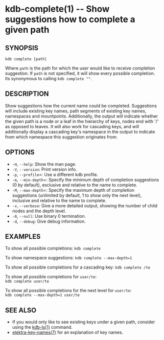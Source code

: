 kdb-complete(1) -- Show suggestions how to complete a given path
================================

## SYNOPSIS

`kdb complete [path]`  

Where `path` is the path for which the user would like to receive completion suggestion.
If `path` is not specified, it will show every possible completion. Its synonymous 
to calling `kdb complete ""`.

## DESCRIPTION

Show suggestions how the current name could be completed.
Suggestions will include existing key names, path segments of existing key names, 
namespaces and mountpoints.
Additionally, the output will indicate whether the given path is a node or a leaf 
in the hierarchy of keys, nodes end with '/' as opposed to leaves.
It will also work for cascading keys, and will additionally display a cascading 
key's namespace in the output to indicate from which namespace this suggestion 
originates from.

## OPTIONS

- `-H`, `--help`:
  Show the man page.
- `-V`, `--version`:
  Print version info.
- `-p`, `--profile`=<profile>:
  Use a different kdb profile.
- `-m`, `--min-depth`=<min-depth>:
  Specify the minimum depth of completion suggestions (0 by default), exclusive 
  and relative to the name to complete.
- `-M`, `--max-depth`=<max-depth>:
  Specify the maximum depth of completion suggestions (unlimited by default, 1 
  to show only the next level), inclusive and relative to the name to complete.
- `-v`, `--verbose`:
  Give a more detailed output, showing the number of child nodes and the depth level.
- `-0`, `--null`:
  Use binary 0 termination.
- `-d`, `--debug`:
  Give debug information.

## EXAMPLES

To show all possible completions:
`kdb complete`

To show namespace suggestions:
`kdb complete --max-depth=1`

To show all possible completions for a cascading key:
`kdb complete /te`

To show all possible completions for `user/te`:  
`kdb complete user/te`

To show all possible completions for the next level for `user/te`:  
`kdb complete --max-depth=1 user/te`

## SEE ALSO

- If you would only like to see existing keys under a given path, consider using 
  the [kdb-ls(1)](kdb-ls.md) command.
- [elektra-key-names(7)](elektra-key-names.md) for an explanation of key names.
